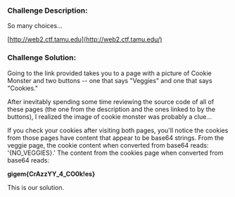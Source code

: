 ﻿### Challenge Description:

So many choices...

[http://web2.ctf.tamu.edu](http://web2.ctf.tamu.edu/)

### Challenge Solution:

Going to the link provided takes you to a page with a picture of Cookie Monster and two buttons -- one that says "Veggies" and one that says "Cookies."

After inevitably spending some time reviewing the source code of all of these pages (the one from the description and the ones linked to by the buttons), I realized the image of cookie monster was probably a clue...

If you check your cookies after visiting both pages, you'll notice the cookies from those pages have content that appear to be base64 strings. From the veggie page, the cookie content when converted from base64 reads: '{NO_VEGGIES}.' The content from the cookies page when converted from base64 reads:

**gigem{CrAzzYY_4_CO0k!es}**

This is our solution.
